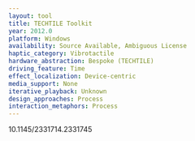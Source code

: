 ```yaml
---
layout: tool
title: TECHTILE Toolkit
year: 2012.0
platform: Windows
availability: Source Available, Ambiguous License
haptic_category: Vibrotactile
hardware_abstraction: Bespoke (TECHTILE)
driving_feature: Time
effect_localization: Device-centric
media_support: None
iterative_playback: Unknown
design_approaches: Process
interaction_metaphors: Process
---
```

10.1145/2331714.2331745